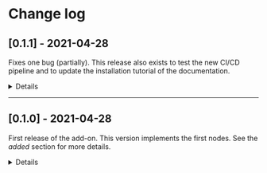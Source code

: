 # Change log

## [0.1.1] - 2021-04-28

Fixes one bug (partially). This release also exists to test the new CI/CD pipeline
and to update the installation tutorial of the documentation.

<details><summary>Details</summary>

### Fixed

- Error on creating new Bloch Sphere (!34)

</details>

------------------------------------------------------------------------------------------

## [0.1.0] - 2021-04-28

First release of the add-on.
This version implements the first nodes.
See the *added* section for more details.

<details><summary>Details</summary>

### Added

#### Nodes

* **Quantum gates**
  * Single qubit gates
    * Hadamard gate (H)
    * I gate (Id)
    * S gate (S)
    * SDG gate (SDG)
    * T gate (T)
    * TDG gate (TDG)
    * X gate (X)
    * Y gate (Y)
    * Z gate (Z)
  * R gates
    * RX gate (RX)
    * RY gate (RY)
    * RZ gate (RZ)
  * C gates
    * CH gate (CH)
    * CX gate (CX)
    * CY gate (CY)
    * CZ gate (CZ)
    * CCX gate (CCX)
    * CSWAP gate (CSWAP)
  * SWAP gate (SWAP)

* **Quantum circuits initialization**
  * Classical register
  * Quantum register
  * Quantum circuit

* **Outputs**
  * Visualization
    * Bloch sphere
    * Histogram
    * State city (*3D model still WIP*)
  * Circuit output
    * Get count
    * IBM output (*still WIP*)
    * Output state
    * Measure

* **James Wootton [QuantumBlur](https://github.com/qiskit-community/QuantumBlur)**
  * QuantumBlur input
  * QuantumBlur output

* **Numpy complex128**
  * Split complex128

* **Azercoco [2D simulation of Schrödinger equation](https://github.com/Azercoco/Python-2D-Simulation-of-Schrodinger-Equation)**
  * Schrödinger equation simulation

#### Sockets

* Classical register
* Quantum register
* Quantum circuit
* Quantum count
* Numpy long complex (complex128)

#### Visualization

* Bloch sphere
* Histogram

#### UI

* Quantum nodes menu (references all the nodes)
* Quantum nodes panel (references all the nodes, visualization tools and IBM connection)

#### Demo add-on

* Add a new mesh panel
  * Add a new mesh
  * Subdivide a mesh

* Demo panel
  * Select a new target
  * Delete the current target
  * Settings
    * Select axis
    * Select qubit
    * Add a gate (H, X or Y)
  * Visualize the circuit
  * Reset circuits
  * Apply quantum algorithm
  * Duplicate creation
  * Advanced (redirection to the animation nodes editor)
  * 'Need help ?' button
  * 'Creation gallery' button

### Fixed

### Changed

</details>